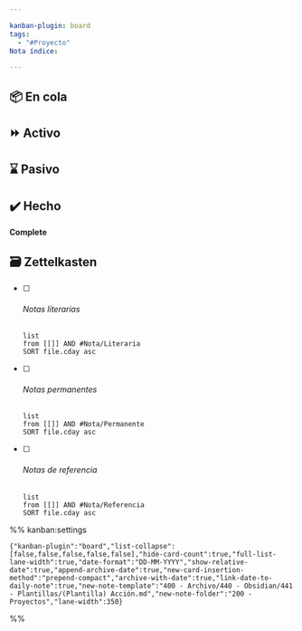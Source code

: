 ```yaml
---

kanban-plugin: board
tags:
  - "#Proyecto"
Nota índice: 

---
```


## 📦 En cola



## ⏩ Activo



## ⌛️ Pasivo



## ✔️  Hecho

**Complete**


## 🗃 Zettelkasten

- [ ] ###### Notas literarias
	```dataview
	list
	from [[]] AND #Nota/Literaria 
	SORT file.cday asc
	```
- [ ] ###### Notas permanentes
	```dataview
	list
	from [[]] AND #Nota/Permanente  
	SORT file.cday asc
	```
- [ ] ###### Notas de referencia
	```dataview
	list
	from [[]] AND #Nota/Referencia 
	SORT file.cday asc
	```




%% kanban:settings
```
{"kanban-plugin":"board","list-collapse":[false,false,false,false,false],"hide-card-count":true,"full-list-lane-width":true,"date-format":"DD-MM-YYYY","show-relative-date":true,"append-archive-date":true,"new-card-insertion-method":"prepend-compact","archive-with-date":true,"link-date-to-daily-note":true,"new-note-template":"400 - Archivo/440 - Obsidian/441 - Plantillas/(Plantilla) Acción.md","new-note-folder":"200 - Proyectos","lane-width":350}
```
%%